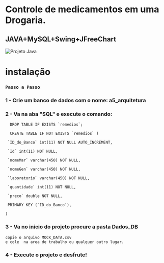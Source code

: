 # Controle de medicamentos em uma Drogaria.

## JAVA+MySQL+Swing+JFreeChart


![Projeto Java](https://i.imgur.com/pkZe2O2.png)

# instalação

### ```Passo a Passo```

### 1 - Crie um banco de dados com o nome:  a5_arquitetura

### 2 - Va na aba "SQL" e execute o comando:
      DROP TABLE IF EXISTS `remedios`;

      CREATE TABLE IF NOT EXISTS `remedios` (

     `ID_do_Banco` int(11) NOT NULL AUTO_INCREMENT,
 
     `Id` int(11) NOT NULL,
 
     `nomeMar` varchar(450) NOT NULL,

     `nomeGen` varchar(450) NOT NULL,

     `laboratorio` varchar(450) NOT NULL,

     `quantidade` int(11) NOT NULL,

     `preco` double NOT NULL,
 
     PRIMARY KEY (`ID_do_Banco`),

    )

### 3 - Va no inicio do projeto procure a pasta Dados_DB
```
copie o arquivo MOCK_DATA.csv
e cole  na area de trabalho ou qualquer outro lugar.
```

### 4  - Execute o projeto e desfrute!
